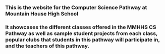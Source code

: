### This is the website for the Computer Science Pathway at Mountain House High School
### It showcases the different classes offered in the MMHHS CS Pathway as well as sample student projects from each class, popular clubs that students in this pathway will participate in, and the teachers of this pathway.